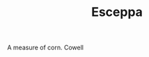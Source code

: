 ---
title: Esceppa
letter: E
permalink: "/definitions/bld-esceppa.html"
body: A measure of corn. Cowell
published_at: '2018-07-07'
source: Black's Law Dictionary 2nd Ed (1910)
layout: post
---